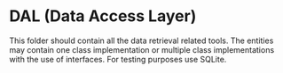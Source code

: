 # DAL (Data Access Layer)

This folder should contain all the data retrieval related tools.
The entities may contain one class implementation or multiple class implementations with the use of interfaces.
For testing purposes use SQLite.